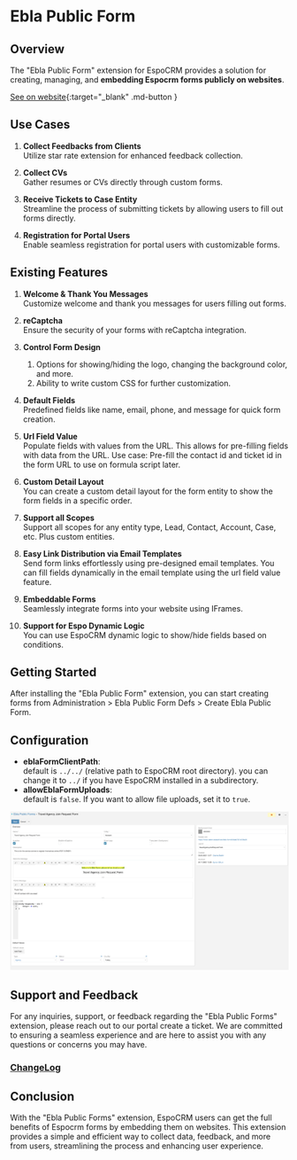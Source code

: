 # Ebla Public Form

## Overview

The "Ebla Public Form" extension for EspoCRM provides a solution for creating, managing, and **embedding Espocrm forms publicly on websites**.

[See on website](https://www.eblasoft.com.tr/espocrm-extension-page/feedback-forms){:target="_blank" .md-button }

## Use Cases

1. **Collect Feedbacks from Clients** <br>
    Utilize star rate extension for enhanced feedback collection.

2. **Collect CVs** <br>
    Gather resumes or CVs directly through custom forms.

3. **Receive Tickets to Case Entity** <br>
    Streamline the process of submitting tickets by allowing users to fill out forms directly.

4. **Registration for Portal Users** <br>
    Enable seamless registration for portal users with customizable forms.

## Existing Features

1. **Welcome & Thank You Messages** <br>
    Customize welcome and thank you messages for users filling out forms.

2. **reCaptcha** <br>
    Ensure the security of your forms with reCaptcha integration.

3. **Control Form Design** <br>
    1. Options for showing/hiding the logo, changing the background color, and more. <br>
    2. Ability to write custom CSS for further customization.

4. **Default Fields** <br>
    Predefined fields like name, email, phone, and message for quick form creation.

5. **Url Field Value** <br>
    Populate fields with values from the URL. This allows for pre-filling fields with data from the URL.
    Use case: Pre-fill the contact id and ticket id in the form URL to use on formula script later.

6. **Custom Detail Layout** <br>
    You can create a custom detail layout for the form entity to show the form fields in a specific order.

7. **Support all Scopes** <br>
    Support all scopes for any entity type, Lead, Contact, Account, Case, etc. Plus custom entities.

8. **Easy Link Distribution via Email Templates** <br>
    Send form links effortlessly using pre-designed email templates.
    You can fill fields dynamically in the email template using the url field value feature.

9. **Embeddable Forms** <br>
    Seamlessly integrate forms into your website using IFrames.

10. **Support for Espo Dynamic Logic** <br>
    You can use EspoCRM dynamic logic to show/hide fields based on conditions.

## Getting Started

After installing the "Ebla Public Form" extension, you can start creating forms from Administration > Ebla Public Form Defs > Create Ebla Public Form.

## Configuration
- **eblaFormClientPath**: <br>
    default is `../../` (relative path to EspoCRM root directory). you can change it to `../` if you have EspoCRM installed in a subdirectory.
- **allowEblaFormUploads**: <br>
  default is `false`. If you want to allow file uploads, set it to `true`.

![Public Forms](../../_static/images/espocrm-extensions/public-form/form-op.png)

## Support and Feedback

For any inquiries, support, or feedback regarding the "Ebla Public Forms" extension, please reach out to our portal create a ticket. We are committed to ensuring a seamless experience and are here to assist you with any questions or concerns you may have.

### <font color=gray> [ChangeLog](changelog.md) </font>

## Conclusion

With the "Ebla Public Forms" extension, EspoCRM users can get the full benefits of Espocrm forms by embedding them on websites. This extension provides a simple and efficient way to collect data, feedback, and more from users, streamlining the process and enhancing user experience.
